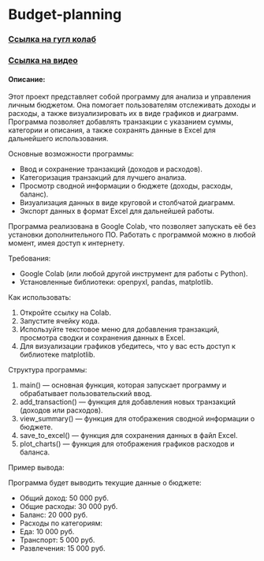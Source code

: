 # Budget-planning

### [Ссылка на гугл колаб](https://colab.research.google.com/drive/1tT4PD1GnIyAwUwrsj9OE5w16l8eckE-w?usp=sharing "Данный блокнот содержит весь код программы с комментариями автора")

### [Ссылка на видео](https://colab.research.google.com/drive/1tT4PD1GnIyAwUwrsj9OE5w16l8eckE-w?usp=sharing "Видео с презентацией проекта")

#### Описание:

Этот проект представляет собой программу для анализа и управления личным бюджетом. Она помогает пользователям отслеживать доходы и расходы, а также визуализировать их в виде графиков и диаграмм. Программа позволяет добавлять транзакции с указанием суммы, категории и описания, а также сохранять данные в Excel для дальнейшего использования.

Основные возможности программы:
- Ввод и сохранение транзакций (доходов и расходов).
- Категоризация транзакций для лучшего анализа.
- Просмотр сводной информации о бюджете (доходы, расходы, баланс).
- Визуализация данных в виде круговой и столбчатой диаграмм.
- Экспорт данных в формат Excel для дальнейшей работы.

Программа реализована в Google Colab, что позволяет запускать её без установки дополнительного ПО. Работать с программой можно в любой момент, имея доступ к интернету.

Требования:
- Google Colab (или любой другой инструмент для работы с Python).
- Установленные библиотеки: openpyxl, pandas, matplotlib.

Как использовать:
 1. Откройте ссылку на Colab.
 2. Запустите ячейку кода.
 3. Используйте текстовое меню для добавления транзакций, просмотра сводки и сохранения данных в Excel.
 4. Для визуализации графиков убедитесь, что у вас есть доступ к библиотеке matplotlib.

Структура программы:
 1. main() — основная функция, которая запускает программу и обрабатывает пользовательский ввод.
 2. add_transaction() — функция для добавления новых транзакций (доходов или расходов).
 3. view_summary() — функция для отображения сводной информации о бюджете.
 4. save_to_excel() — функция для сохранения данных в файл Excel.
 5. plot_charts() — функция для отображения графиков расходов и баланса.

Пример вывода:

Программа будет выводить текущие данные о бюджете:
- Общий доход: 50 000 руб.
- Общие расходы: 30 000 руб.
- Баланс: 20 000 руб.
- Расходы по категориям:
- Еда: 10 000 руб.
- Транспорт: 5 000 руб.
- Развлечения: 15 000 руб.
